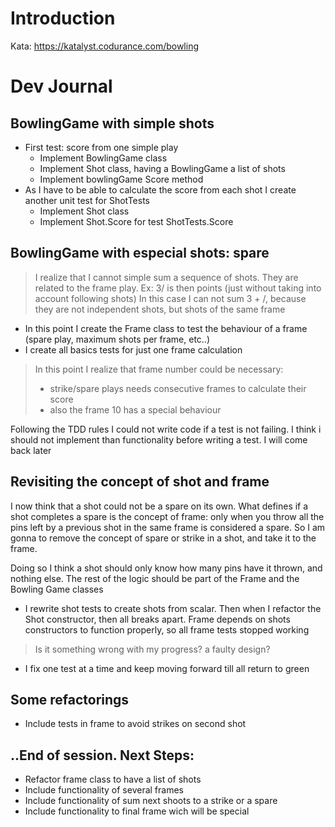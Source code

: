 ﻿# Introduction

Kata: https://katalyst.codurance.com/bowling

# Dev Journal

## BowlingGame with simple shots
- First test: score from one simple play
  - Implement BowlingGame class
  - Implement Shot class, having a BowlingGame a list of shots
  - Implement bowlingGame Score method
- As I have to be able to calculate the score from each shot I create another unit test for ShotTests
  - Implement Shot class
  - Implement Shot.Score for test ShotTests.Score

## BowlingGame with especial shots: spare

> I realize that I cannot simple sum a sequence of shots. They are related to the frame play. 
> Ex: 3/ is then points (just without taking into account following shots)
> In this case I can not sum 3 + /, because they are not independent shots, but shots of the same frame

- In this point I create the Frame class to test the behaviour of a frame (spare play, maximum shots per frame, etc..)
- I create all basics tests for just one frame calculation

>In this point I realize that frame number could be necessary:
> 
  > - strike/spare plays needs consecutive frames to calculate their score
  > - also the frame 10 has a special behaviour

Following the TDD rules I could not write code if a test is not failing. I think i should not implement than functionality before writing a test. I will come back later

## Revisiting the concept of shot and frame

I now think that a shot could not be a spare on its own. What defines if a shot completes a spare is the concept of frame: only when you throw all the pins left by a previous shot in the same frame is considered a spare. So I am gonna to remove the concept of spare or strike in a shot, and take it to the frame. 

Doing so I think a shot should only know how many pins have it thrown, and nothing else. The rest of the logic should be part of the Frame and the Bowling Game classes

- I rewrite shot tests to create shots from scalar. Then when I refactor the Shot constructor, then all breaks apart. Frame depends on shots constructors to function properly, so all frame tests stopped working

> Is it something wrong with my progress? a faulty design? 

- I fix one test at a time and keep moving forward till all return to green

## Some refactorings
- Include tests in frame to avoid strikes on second shot

## ..End of session. Next Steps:

- Refactor frame class to have a list of shots
- Include functionality of several frames
- Include functionality of sum next shoots to a strike or a spare
- Include functionality to final frame wich will be special
